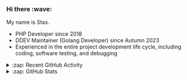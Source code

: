 <h3>Hi there :wave:</h3>

My name is Stas.

- PHP Developer since 2018
- DDEV Maintainer (Golang Developer) since Autumn 2023
- Experienced in the entire project development life cycle, including coding, software testing, and debugging

<details>
  <summary>:zap: Recent GitHub Activity</summary>

<!--RECENT_ACTIVITY:start-->
1. ❗️ Opened issue [#12047](https://github.com/readthedocs/readthedocs.org/issues/12047) in [readthedocs/readthedocs.org](https://github.com/readthedocs/readthedocs.org)<br>
2. ⬆️ Pushed 1 commit(s) to [stasadev/ddev](https://github.com/stasadev/ddev)<br>
3. 👍 Approved [#7090](https://github.com/ddev/ddev/pull/7090#pullrequestreview-2686477625) in [ddev/ddev](https://github.com/ddev/ddev)<br>
4. ⬆️ Pushed 1 commit(s) to [stasadev/ddev](https://github.com/stasadev/ddev)<br>
5. 👍 Approved [#7088](https://github.com/ddev/ddev/pull/7088#pullrequestreview-2686210986) in [ddev/ddev](https://github.com/ddev/ddev)<br>
6. 👍 Approved [#7071](https://github.com/ddev/ddev/pull/7071#pullrequestreview-2686183401) in [ddev/ddev](https://github.com/ddev/ddev)<br>
7. 👍 Approved [#7071](https://github.com/ddev/ddev/pull/7071#pullrequestreview-2686183401) in [ddev/ddev](https://github.com/ddev/ddev)<br>
8. 🔴 Requested changes in [#7075](https://github.com/ddev/ddev/pull/7075#pullrequestreview-2685969966) in [ddev/ddev](https://github.com/ddev/ddev)<br>
9. ⬆️ Pushed 18 commit(s) to [rfay/ddev](https://github.com/rfay/ddev)<br>
10. 👍 Approved [#7084](https://github.com/ddev/ddev/pull/7084#pullrequestreview-2685892283) in [ddev/ddev](https://github.com/ddev/ddev)<br>
<!--RECENT_ACTIVITY:end-->

</details>

<details>
  <summary>:zap: GitHub Stats</summary>

  <picture>
    <source
      srcset="https://github-readme-stats.vercel.app/api?username=stasadev&show_icons=true&count_private=true&include_all_commits=true&hide_border=true&theme=tokyonight"
      media="(prefers-color-scheme: dark)"
    />
    <source
      srcset="https://github-readme-stats.vercel.app/api?username=stasadev&show_icons=true&count_private=true&include_all_commits=true&hide_border=true"
      media="(prefers-color-scheme: light), (prefers-color-scheme: no-preference)"
    />
    <img src="https://github-readme-stats.vercel.app/api?username=stasadev&show_icons=true&count_private=true&include_all_commits=true&hide_border=true" />
  </picture>

</details>
